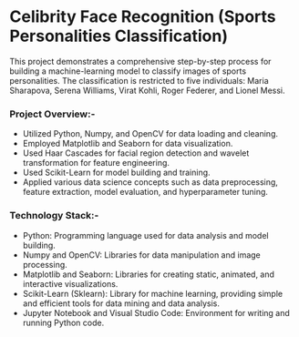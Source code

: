 # Celibrity Face Recognition (Sports Personalities Classification)

This project demonstrates a comprehensive step-by-step process for building a machine-learning model to classify images of sports personalities. The classification is restricted to five individuals: Maria Sharapova, Serena Williams, Virat Kohli, Roger Federer, and Lionel Messi.

### Project Overview:-
- Utilized Python, Numpy, and OpenCV for data loading and cleaning.<br>
- Employed Matplotlib and Seaborn for data visualization.<br>
- Used Haar Cascades for facial region detection and wavelet transformation for feature engineering.<br>
- Used Scikit-Learn for model building and training.<br>
- Applied various data science concepts such as data preprocessing, feature extraction, model evaluation, and hyperparameter tuning.

### Technology Stack:-
- Python: Programming language used for data analysis and model building.<br>
- Numpy and OpenCV: Libraries for data manipulation and image processing.<br>
- Matplotlib and Seaborn: Libraries for creating static, animated, and interactive visualizations.<br>
- Scikit-Learn (Sklearn): Library for machine learning, providing simple and efficient tools for data mining and data analysis.<br>
- Jupyter Notebook and Visual Studio Code: Environment for writing and running Python code.<be>
